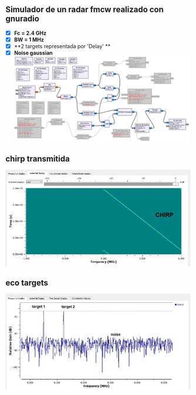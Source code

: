 ## Simulador de un radar fmcw realizado con gnuradio
- [x] **Fc = 2.4 GHz**
- [x] **BW = 1 MHz**
- [x] **2 targets representada por 'Delay' **
- [x] **Noise gaussian**
![image](radar_fmcw_sim/gnuradio_radar_fmwc_imag_01.JPG)

## chirp transmitida 

![image](radar_fmcw_sim/gnuradio_radar_fmwc_chirp.JPG)

## eco targets
![image](radar_fmcw_sim/gnuradio_radar_fmwc_eco_targets.JPG)

